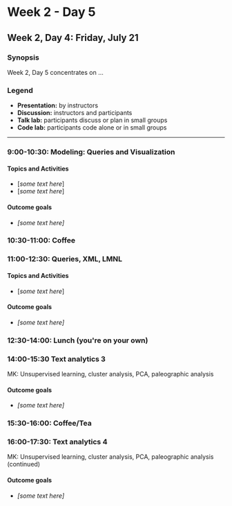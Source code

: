 # Week 2 - Day 5

## Week 2, Day 4: Friday, July 21

### Synopsis

Week 2, Day 5 concentrates on ... 


### Legend

* **Presentation:** by instructors
* **Discussion:** instructors and participants
* **Talk lab:** participants discuss or plan in small groups
* **Code lab:** participants code alone or in small groups

-------

### 9:00-10:30: Modeling: Queries and Visualization

#### Topics and Activities
* [_some text here_]
* [_some text here_]

#### Outcome goals
* _[some text here]_

### 10:30-11:00: Coffee

### 11:00-12:30: Queries, XML, LMNL

#### Topics and Activities
* [_some text here_]

#### Outcome goals
* _[some text here]_

### 12:30-14:00: Lunch (you're on your own)

### 14:00-15:30 Text analytics 3

MK: Unsupervised learning, cluster analysis, PCA, paleographic analysis

#### Outcome goals
* _[some text here]_

### 15:30-16:00: Coffee/Tea

### 16:00-17:30: Text analytics 4

MK: Unsupervised learning, cluster analysis, PCA, paleographic analysis (continued)

#### Outcome goals
* _[some text here]_